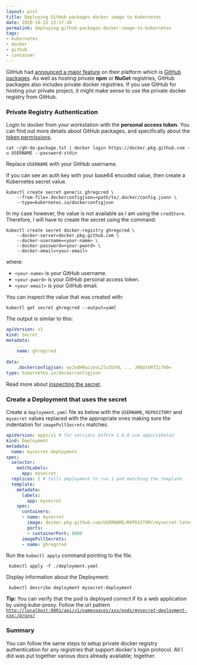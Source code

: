 ```yaml
---
layout: post
title: Deploying GitHub packages docker image to Kubernetes
date: 2020-10-22 22:17:38
permalink: deploying-github-packages-docker-image-to-kubernetes
tags:
- kubernetes
- docker
- github
- container
---
```


GitHub had [announced a major feature][] on their platform which is
[GitHub packages][]. As well as hosting private **npm** or **NuGet**
registries, GitHub packages also includes private docker registries. If you use
GitHub for hosting your private project, it might make sense to use the private
docker registry from GitHub.

### Private Registry Authentication

Login to docker from your workstation with the **personal access token**. You
can find out more details about GitHub packages, and specifically about the
[token permissions][].

    cat ~/gh-do-package.txt | docker login https://docker.pkg.github.com -u USERNAME --password-stdin

Replace `USERNAME` with your GitHub username.

If you can see an auth key with your base64 encoded value, then create a
Kubernetes secret value.

    kubectl create secret generic ghregcred \
        --from-file=.dockerconfigjson=<path/to/.docker/config.json> \
        --type=kubernetes.io/dockerconfigjson

In my case however, the value is not available as I am using the `credStore`.
Therefore, I will have to create the secret using the command:

    kubectl create secret docker-registry ghregcred \
        --docker-server=docker.pkg.github.com \
        --docker-username=<your-name> \
        --docker-password=<your-pword> \
        --docker-email=<your-email>

where:

- `<your-name>` is your GitHub username.
- `<your-pword>` is your GitHub personal access token.
- `<your-email>` is your GitHub email.

You can inspect the value that was created with:

    kubectl get secret ghregcred --output=yaml

The output is similar to this:

```yaml
apiVersion: v1
kind: Secret
metadata:
    ...
    name: ghregcred
    ...
data:
    .dockerconfigjson: eyJodHRwczovL2luZGV4L ... J0QUl6RTIifX0=
type: kubernetes.io/dockerconfigjson
```

Read more about [inspecting the secret][].

### Create a Deployment that uses the secret

Create a `deployment.yaml` file as below with the `USERNAME`, `REPOSITORY` and
`mysecret` values replaced with the appropriate ones making sure the
indentation for `imagePullSecrets` matches.

```yaml
apiVersion: apps/v1 # for versions before 1.9.0 use apps/v1beta2
kind: Deployment
metadata:
  name: mysecret-deployment
spec:
  selector:
    matchLabels:
      app: mysecret
  replicas: 1 # tells deployment to run 1 pod matching the template
  template:
    metadata:
      labels:
        app: mysecret
    spec:
      containers:
      - name: mysecret
        image: docker.pkg.github.com/USERNAME/REPOSITORY/mysecret:latest
        ports:
        - containerPort: 8080
      imagePullSecrets:
      - name: ghregcred
``` 

Run the `kubectl apply` command pointing to the file.

     kubectl apply -f ./deployment.yaml

Display information about the Deployment:

     kubectl describe deployment mysecret-deployment

**Tip:** You can verify that the pod is deployed correct if its a web
application by using kube-proxy. Follow the url pattern
[`http://localhost:8001/api/v1/namespaces/xxx/pods/mysecret-deployment-xxx:/proxy/`]()

### Summary

You can follow the same steps to setup private docker registry authentication
for any registries that support docker's login protocol. All I did was put
together various docs already available; together.

[announced a major feature]: <https://github.blog/2019-05-10-introducing-github-package-registry/>
[GitHub packages]: <https://github.com/features/packages>
[token permissions]: <https://help.github.com/en/packages/publishing-and-managing-packages/about-github-packages#about-tokens>
[inspecting the secret]: <https://kubernetes.io/docs/tasks/configure-pod-container/pull-image-private-registry/#inspecting-the-secret-regcred>
